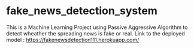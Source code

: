 # fake_news_detection_system
This is a Machine Learning Project using Passive Aggressive Algorithm to detect wheather the spreading news is fake or real.
Link to the deployed model :
https://fakenewsdetection111.herokuapp.com/
